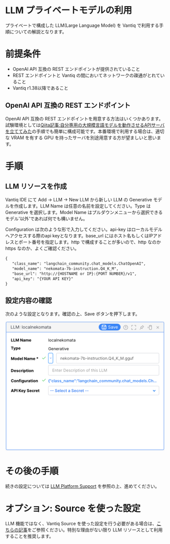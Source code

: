# LLM プライベートモデルの利用

プライベートで構成した LLM(Large Language Model) を Vantiq で利用する手順についての解説となります。

# 前提条件

- OpenAI API 互換の REST エンドポイントが提供されていること
- REST エンドポイントと Vantiq の間においてネットワークの疎通がとれていること
- Vantiq r1.38以降であること

## OpenAI API 互換の REST エンドポイント

OpenAI API 互換の REST エンドポイントを用意する方法はいくつかあります。試験環境としては[Qiita記事:自分専用の大規模言語モデルを動作させるAPIサーバを立ててみた](https://qiita.com/vfuji/items/67b95da35704ee440f4c)の手順でも簡単に構成可能です。本番環境で利用する場合は、適切な VRAM を有する GPU を持ったサーバを別途用意する方が望ましいと思います。

# 手順

## LLM リソースを作成

Vantiq IDE にて Add -> LLM -> New LLM から新しい LLM の Generative モデルを作成します。LLM Name は任意の名前を設定してください。Type は Generative を選択します。Model Name はプルダウンメニューから選択できるモデル'以外'であれば何でも構いません。

Configuration は次のような形で入力してください。api-key はローカルモデルへアクセスする際のapi keyとなります。base_url にはホスト名もしくはIPアドレスとポート番号を指定します。http で構成することが多いので、http なのか https なのか、よくご確認ください。

```
{
   "class_name": "langchain_community.chat_models.ChatOpenAI",
   "model_name": "nekomata-7b-instruction.Q4_K_M",
   "base_url": "http://{HOSTNAME or IP}:{PORT NUMBER}/v1",
   "api_key": "{YOUR API KEY}"
}
```

## 設定内容の確認

次のような設定となります。確認の上、Save ボタンを押下します。

![LLM_use_local_model](../../imgs/vantiq_llm_use_local_models/LLM_local_model.png)


# その後の手順

続きの設定については [LLM Platform Support](azure_openai_config.md/LLM_Platform_Support.md) を参照の上、進めてください。

# オプション: Source を使った設定

LLM 機能ではなく、Vantiq Source を使った設定を行う必要がある場合は、[こちらの記事](./vantiq_llm_use_local_models_via_source.md)をご参照ください。特別な理由がない限り LLM リソースとして利用することを推奨します。